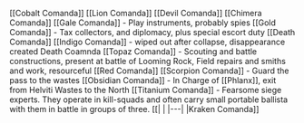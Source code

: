 [[Cobalt Comanda]]
[[Lion Comanda]]
[[Devil Comanda]]
[[Chimera Comanda]]
[[Gale Comanda]] - Play instruments, probably spies
[[Gold Comanda]] - Tax collectors, and diplomacy, plus special escort duty
[[Death Comanda]]
[[Indigo Comanda]] - wiped out after collapse, disappearance created Death Coamnda
[[Topaz Comanda]] - Scouting and battle constructions, present at battle of Looming Rock, Field repairs and smiths and work, resourceful
[[Red Comanda]]
[[Scorpion Comanda]] - Guard the pass to the wastes
[[Obsidian Comanda]] - In Charge of [[Phlanx]], exit from Helviti Wastes to the North
[[Titanium Comanda]] - Fearsome siege experts. They operate in kill-squads and often carry small portable ballista with them in battle in groups of three.
[[|   |
|---|
|Kraken Comanda]]

